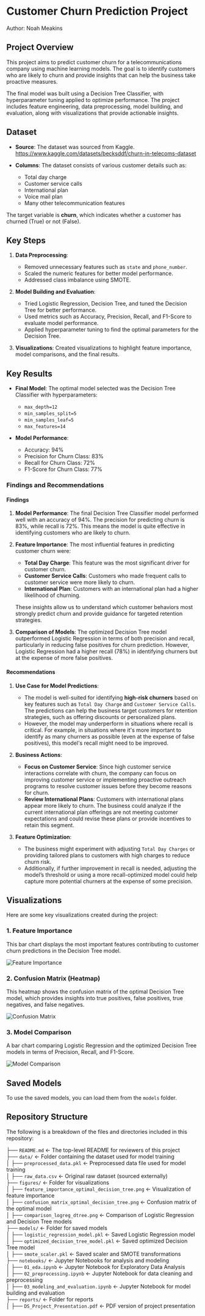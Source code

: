 # Customer Churn Prediction Project

Author: Noah Meakins

## Project Overview

This project aims to predict customer churn for a telecommunications company using machine learning models. The goal is to identify customers who are likely to churn and provide insights that can help the business take proactive measures.

The final model was built using a Decision Tree Classifier, with hyperparameter tuning applied to optimize performance. The project includes feature engineering, data preprocessing, model building, and evaluation, along with visualizations that provide actionable insights.

## Dataset

- **Source**: The dataset was sourced from Kaggle. <https://www.kaggle.com/datasets/becksddf/churn-in-telecoms-dataset>

- **Columns**: The dataset consists of various customer details such as:
  - Total day charge
  - Customer service calls
  - International plan
  - Voice mail plan
  - Many other telecommunication features

The target variable is **churn**, which indicates whether a customer has churned (True) or not (False).

## Key Steps

1. **Data Preprocessing**:
   - Removed unnecessary features such as `state` and `phone_number`.
   - Scaled the numeric features for better model performance.
   - Addressed class imbalance using SMOTE.

2. **Model Building and Evaluation**:
   - Tried Logistic Regression, Decision Tree, and tuned the Decision Tree for better performance.
   - Used metrics such as Accuracy, Precision, Recall, and F1-Score to evaluate model performance.
   - Applied hyperparameter tuning to find the optimal parameters for the Decision Tree.

3. **Visualizations**: Created visualizations to highlight feature importance, model comparisons, and the final results.

## Key Results

- **Final Model**: The optimal model selected was the Decision Tree Classifier with hyperparameters:
  - `max_depth=12`
  - `min_samples_split=5`
  - `min_samples_leaf=5`
  - `max_features=14`
  
- **Model Performance**:
  - Accuracy: 94%
  - Precision for Churn Class: 83%
  - Recall for Churn Class: 72%
  - F1-Score for Churn Class: 77%

### Findings and Recommendations

#### Findings

1. **Model Performance**: The final Decision Tree Classifier model performed well with an accuracy of 94%. The precision for predicting churn is 83%, while recall is 72%. This means the model is quite effective in identifying customers who are likely to churn.

2. **Feature Importance**: The most influential features in predicting customer churn were:
   - **Total Day Charge**: This feature was the most significant driver for customer churn.
   - **Customer Service Calls**: Customers who made frequent calls to customer service were more likely to churn.
   - **International Plan**: Customers with an international plan had a higher likelihood of churning.

   These insights allow us to understand which customer behaviors most strongly predict churn and provide guidance for targeted retention strategies.

3. **Comparison of Models**: The optimized Decision Tree model outperformed Logistic Regression in terms of both precision and recall, particularly in reducing false positives for churn prediction. However, Logistic Regression had a higher recall (78%) in identifying churners but at the expense of more false positives.

#### Recommendations

1. **Use Case for Model Predictions**:
   - The model is well-suited for identifying **high-risk churners** based on key features such as `Total Day Charge` and `Customer Service Calls`. The predictions can help the business target customers for retention strategies, such as offering discounts or personalized plans.
   - However, the model may underperform in situations where recall is critical. For example, in situations where it's more important to identify as many churners as possible (even at the expense of false positives), this model's recall might need to be improved.

2. **Business Actions**:
   - **Focus on Customer Service**: Since high customer service interactions correlate with churn, the company can focus on improving customer service or implementing proactive outreach programs to resolve customer issues before they become reasons for churn.
   - **Review International Plans**: Customers with international plans appear more likely to churn. The business could analyze if the current international plan offerings are not meeting customer expectations and could revise these plans or provide incentives to retain this segment.

3. **Feature Optimization**:
   - The business might experiment with adjusting `Total Day Charges` or providing tailored plans to customers with high charges to reduce churn risk.
   - Additionally, if further improvement in recall is needed, adjusting the model’s threshold or using a more recall-optimized model could help capture more potential churners at the expense of some precision.

## Visualizations

Here are some key visualizations created during the project:

### 1. Feature Importance

This bar chart displays the most important features contributing to customer churn predictions in the Decision Tree model.

![Feature Importance](figures/feature_importance_optimal_decision_tree.png)

### 2. Confusion Matrix (Heatmap)

This heatmap shows the confusion matrix of the optimal Decision Tree model, which provides insights into true positives, false positives, true negatives, and false negatives.

![Confusion Matrix](figures/confusion_matrix_optimal_decision_tree.png)

### 3. Model Comparison

A bar chart comparing Logistic Regression and the optimized Decision Tree models in terms of Precision, Recall, and F1-Score.

![Model Comparison](figures/comparison_logreg_dtree.png)

## Saved Models

To use the saved models, you can load them from the `models` folder.

## Repository Structure

The following is a breakdown of the files and directories included in this repository:

├── `README.md`                    <- The top-level README for reviewers of this project  
├── `data/`                         <- Folder containing the dataset used for model training  
│   ├── `preprocessed_data.pkl`     <- Preprocessed data file used for model training  
│   ├── `raw_data.csv`              <- Original raw dataset (sourced externally)  
├── `figures/`                      <- Folder for visualizations  
│   ├── `feature_importance_optimal_decision_tree.png`  <- Visualization of feature importance  
│   ├── `confusion_matrix_optimal_decision_tree.png`    <- Confusion matrix of the optimal model  
│   ├── `comparison_logreg_dtree.png`  <- Comparison of Logistic Regression and Decision Tree models  
├── `models/`                       <- Folder for saved models  
│   ├── `logistic_regression_model.pkl`  <- Saved Logistic Regression model  
│   ├── `optimized_decision_tree_model.pkl`  <- Saved optimized Decision Tree model  
│   ├── `smote_scaler.pkl`          <- Saved scaler and SMOTE transformations  
├── `notebooks/`                    <- Jupyter Notebooks for analysis and modeling  
│   ├── `01_eda.ipynb`              <- Jupyter Notebook for Exploratory Data Analysis  
│   ├── `02_preprocessing.ipynb`    <- Jupyter Notebook for data cleaning and preprocessing  
│   ├── `03_modeling_and_evaluation.ipynb`  <- Jupyter Notebook for model building and evaluation  
├── `reports/`                      <- Folder for reports  
│   ├── `DS_Project_Presentation.pdf`  <- PDF version of project presentation
